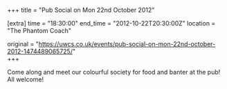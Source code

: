 +++
title = "Pub Social on Mon 22nd October 2012"

[extra]
time = "18:30:00"
end_time = "2012-10-22T20:30:00Z"
location = "The Phantom Coach"

original = "https://uwcs.co.uk/events/pub-social-on-mon-22nd-october-2012-1474489065725/"    
+++

Come along and meet our colourful society for food and banter at the pub\! All welcome\!

